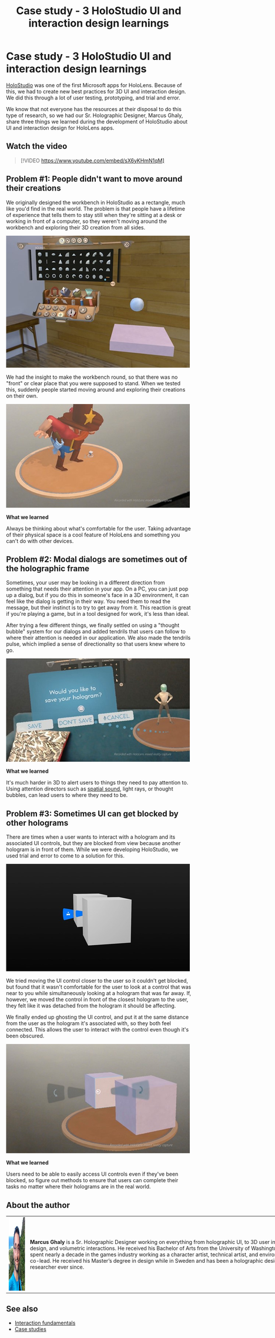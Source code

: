 ﻿---
title: Case study - 3 HoloStudio UI and interaction design learnings
description: 
author: 
ms.author: randyw
ms.date: 2/28/2018
ms.topic: article
keywords: 
---



# Case study - 3 HoloStudio UI and interaction design learnings

[HoloStudio](https://www.microsoft.com/microsoft-hololens/en-us/apps/holostudio) was one of the first Microsoft apps for HoloLens. Because of this, we had to create new best practices for 3D UI and interaction design. We did this through a lot of user testing, prototyping, and trial and error.

We know that not everyone has the resources at their disposal to do this type of research, so we had our Sr. Holographic Designer, Marcus Ghaly, share three things we learned during the development of HoloStudio about UI and interaction design for HoloLens apps.

## Watch the video

>[!VIDEO https://www.youtube.com/embed/sX6yKHmN1qM]

## Problem #1: People didn't want to move around their creations

We originally designed the workbench in HoloStudio as a rectangle, much like you'd find in the real world. The problem is that people have a lifetime of experience that tells them to stay still when they're sitting at a desk or working in front of a computer, so they weren't moving around the workbench and exploring their 3D creation from all sides.

![The rectangular design of the workbench in HoloStudio dissuaded users from moving around and seeing their creations from all sides.](images/rectangular-workbench-500px.jpg)

We had the insight to make the workbench round, so that there was no "front" or clear place that you were supposed to stand. When we tested this, suddenly people started moving around and exploring their creations on their own.

![The circular workbench design encouraged users to walk all the way around their creations.](images/circular-workbench-500px.jpg)

**What we learned**

Always be thinking about what's comfortable for the user. Taking advantage of their physical space is a cool feature of HoloLens and something you can't do with other devices.

## Problem #2: Modal dialogs are sometimes out of the holographic frame

Sometimes, your user may be looking in a different direction from something that needs their attention in your app. On a PC, you can just pop up a dialog, but if you do this in someone's face in a 3D environment, it can feel like the dialog is getting in their way. You need them to read the message, but their instinct is to try to get away from it. This reaction is great if you're playing a game, but in a tool designed for work, it's less than ideal.

After trying a few different things, we finally settled on using a "thought bubble" system for our dialogs and added tendrils that users can follow to where their attention is needed in our application. We also made the tendrils pulse, which implied a sense of directionality so that users knew where to go.

![The "Thought Bubble" system included pulsing tendrils which provided a sense of direction, leading users to where their attention was needed in the app.](images/thought-bubble-500px.jpg)

**What we learned**

It's much harder in 3D to alert users to things they need to pay attention to. Using attention directors such as [spatial sound](spatial-sound.md), light rays, or thought bubbles, can lead users to where they need to be.

## Problem #3: Sometimes UI can get blocked by other holograms

There are times when a user wants to interact with a hologram and its associated UI controls, but they are blocked from view because another hologram is in front of them. While we were developing HoloStudio, we used trial and error to come to a solution for this.

![A UI control associated with a hologram can become blocked if there is another hologram between it and the user wearing the HoloLens device.](images/ui-blocked-500px.jpg)

We tried moving the UI control closer to the user so it couldn't get blocked, but found that it wasn't comfortable for the user to look at a control that was near to you while simultaneously looking at a hologram that was far away. If, however, we moved the control in front of the closest hologram to the user, they felt like it was detached from the hologram it should be affecting.

We finally ended up ghosting the UI control, and put it at the same distance from the user as the hologram it's associated with, so they both feel connected. This allows the user to interact with the control even though it's been obscured.

![The solution: we ghosted the UI control, which both allowed interaction with the control and made it feel connected to the hologram it was affecting.](images/ghosting-ui-500px.jpg)

**What we learned**

Users need to be able to easily access UI controls even if they've been blocked, so figure out methods to ensure that users can complete their tasks no matter where their holograms are in the real world.

## About the author

<table style="border:0;width:800px">
<tr>
<td style="border:0"> <img alt="Marcus Ghaly, Sr. Holographic Designer" width="200" height="200" src="images/marcus-ghaly-200px.jpg" /></td><td style="border:0"> <b>Marcus Ghaly</b> is a Sr. Holographic Designer working on everything from holographic UI, to 3D user input, 2D design, and volumetric interactions. He received his Bachelor of Arts from the University of Washington and spent nearly a decade in the games industry working as a character artist, technical artist, and environment co-lead. He received his Master’s degree in design while in Sweden and has been a holographic designer and researcher ever since.</td>
</tr>
</table>



## See also
* [Interaction fundamentals](interaction-fundamentals.md)
* [Case studies](category/case-studies.md)

 